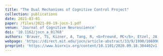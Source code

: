 ```yaml
---
title: "The Dual Mechanisms of Cognitive Control Project"
collection: publications
date: 2021-03-01
paper: /files/2021-09-19-jocn-1.pdf
venue: 'Journal of Cognitive Neuroscience'
doi: '10.1162/jocn_a_01768'
authors: 'Braver, TS, Kizner, A, Tang, R, <b>Freund, MC</b>, Etzel, JA'
webpage: 'https://direct.mit.edu/jocn/article-abstract/33/9/1990/106990/The-Dual-Mechanisms-of-Cognitive-Control-Project'
preprint: 'https://www.biorxiv.org/content/10.1101/2020.09.18.304402v1.full'
---
```



